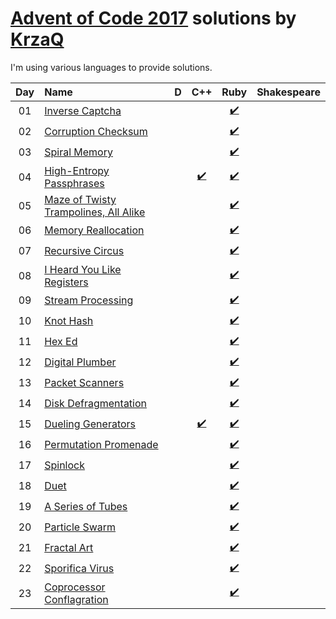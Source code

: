 [Advent of Code 2017](https://adventofcode.com) solutions by [KrzaQ][kq]
========================

I'm using various languages to provide solutions.

| Day | Name                                           | D    | C++    | Ruby | Shakespeare |
|:---:|:-----------------------------------------------|:----:|:------:|:----:|:-----------:|
| 01  | [Inverse Captcha][day01]                       |      |        | [:heavy_check_mark:](./day01/main.rb)      |             |
| 02  | [Corruption Checksum][day02]                   |      |        | [:heavy_check_mark:](./day02/main.rb)      |             |
| 03  | [Spiral Memory][day03]                         |      |        | [:heavy_check_mark:](./day03/main.rb)      |             |
| 04  | [High-Entropy Passphrases][day04]              |      | [:heavy_check_mark:](./day04/main.cpp) | [:heavy_check_mark:](./day04/main.rb)      |             |
| 05  | [Maze of Twisty Trampolines, All Alike][day05] |      |        | [:heavy_check_mark:](./day05/main.rb)      |             |
| 06  | [Memory Reallocation][day06]                   |      |        | [:heavy_check_mark:](./day06/main.rb)      |             |
| 07  | [Recursive Circus][day07]                      |      |        | [:heavy_check_mark:](./day07/main.rb)      |             |
| 08  | [I Heard You Like Registers][day08]            |      |        | [:heavy_check_mark:](./day08/main.rb)      |             |
| 09  | [Stream Processing][day09]                     |      |        | [:heavy_check_mark:](./day09/main.rb)      |             |
| 10  | [Knot Hash][day10]                             |      |        | [:heavy_check_mark:](./day10/main.rb)      |             |
| 11  | [Hex Ed][day11]                                |      |        | [:heavy_check_mark:](./day11/main.rb)      |             |
| 12  | [Digital Plumber][day12]                       |      |        | [:heavy_check_mark:](./day12/main.rb)      |             |
| 13  | [Packet Scanners][day13]                       |      |        | [:heavy_check_mark:](./day13/main.rb)      |             |
| 14  | [Disk Defragmentation][day14]                  |      |        | [:heavy_check_mark:](./day14/main.rb)      |             |
| 15  | [Dueling Generators][day15]                    |      | [:heavy_check_mark:](./day15/main.cpp) | [:heavy_check_mark:](./day15/main.rb)      |             |
| 16  | [Permutation Promenade][day16]                 |      |        | [:heavy_check_mark:](./day16/main.rb)      |             |
| 17  | [Spinlock][day17]                              |      |        | [:heavy_check_mark:](./day17/main.rb)      |             |
| 18  | [Duet][day18]                                  |      |        | [:heavy_check_mark:](./day18/main.rb)      |             |
| 19  | [A Series of Tubes][day19]                     |      |        | [:heavy_check_mark:](./day19/main.rb)      |             |
| 20  | [Particle Swarm][day20]                        |      |        | [:heavy_check_mark:](./day20/main.rb)      |             |
| 21  | [Fractal Art][day21]                           |      |        | [:heavy_check_mark:](./day21/main.rb)      |             |
| 22  | [Sporifica Virus][day22]                       |      |        | [:heavy_check_mark:](./day22/main.rb)      |             |
| 23  | [Coprocessor Conflagration][day23]             |      |        | [:heavy_check_mark:](./day23/main.rb)      |             |

[day01]: https://adventofcode.com/2017/day/1
[day02]: https://adventofcode.com/2017/day/2
[day03]: https://adventofcode.com/2017/day/3
[day04]: https://adventofcode.com/2017/day/4
[day05]: https://adventofcode.com/2017/day/5
[day06]: https://adventofcode.com/2017/day/6
[day07]: https://adventofcode.com/2017/day/7
[day08]: https://adventofcode.com/2017/day/8
[day09]: https://adventofcode.com/2017/day/9
[day10]: https://adventofcode.com/2017/day/10
[day11]: https://adventofcode.com/2017/day/11
[day12]: https://adventofcode.com/2017/day/12
[day13]: https://adventofcode.com/2017/day/13
[day14]: https://adventofcode.com/2017/day/14
[day15]: https://adventofcode.com/2017/day/15
[day16]: https://adventofcode.com/2017/day/16
[day17]: https://adventofcode.com/2017/day/17
[day18]: https://adventofcode.com/2017/day/18
[day19]: https://adventofcode.com/2017/day/19
[day20]: https://adventofcode.com/2017/day/20
[day21]: https://adventofcode.com/2017/day/21
[day22]: https://adventofcode.com/2017/day/22
[day23]: https://adventofcode.com/2017/day/23

[kq]: https://dev.krzaq.cc

